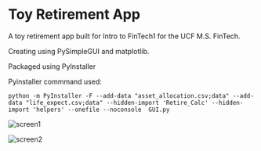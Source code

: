 # Toy Retirement App

A toy retirement app built for Intro to FinTech1 for the UCF M.S. FinTech. 

Creating using PySimpleGUI and matplotlib.

Packaged using PyInstaller

Pyinstaller commmand used:

```python -m PyInstaller -F --add-data "asset_allocation.csv;data" --add-data "life_expect.csv;data" --hidden-import 'Retire_Calc' --hidden-import 'helpers' --onefile --noconsole  GUI.py```


![screen1](screen1.png)

![screen2](screen2.png)
